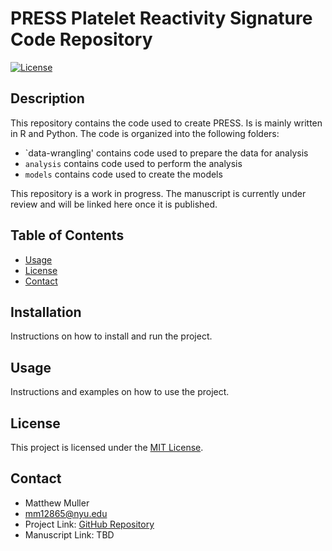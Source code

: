# PRESS Platelet Reactivity Signature Code Repository

[![License](https://img.shields.io/badge/license-MIT-blue.svg)](LICENSE)

## Description

This repository contains the code used to create PRESS. Is is mainly written in R and Python. The code is organized into the following folders:

* `data-wrangling' contains code used to prepare the data for analysis
* `analysis` contains code used to perform the analysis
* `models` contains code used to create the models

This repository is a work in progress. The manuscript is currently under review and will be linked here once it is published.

## Table of Contents

* [Usage](#usage)
* [License](#license)
* [Contact](#contact)

## Installation

Instructions on how to install and run the project.

## Usage

Instructions and examples on how to use the project.

## License

This project is licensed under the [MIT License](LICENSE).

## Contact

* Matthew Muller
* <mm12865@nyu.edu>
* Project Link: [GitHub Repository](https://github.com/mattmuller0/press)
* Manuscript Link: TBD
